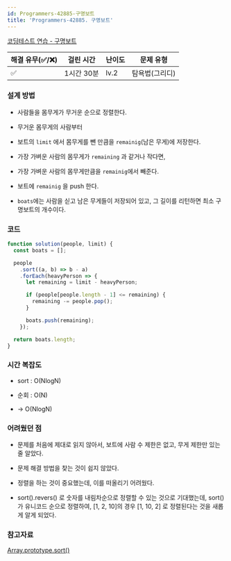 ```yaml
---
id: Programmers-42885-구명보트
title: 'Programmers-42885. 구명보트'
---
```


[코딩테스트 연습 - 구명보트](https://programmers.co.kr/learn/courses/30/lessons/42885)

| 해결 유무(✅/❌) | 걸린 시간  | 난이도 | 문제 유형      |
| ---------------- | ---------- | ------ | -------------- |
| ✅               | 1시간 30분 | lv.2   | 탐욕법(그리디) |

### 설계 방법

- 사람들을 몸무게가 무거운 순으로 정렬한다.

- 무거운 몸무게의 사람부터

- 보트의 `limit` 에서 몸무게를 뺀 만큼을 `remainig`(남은 무게)에 저장한다.

- 가장 가벼운 사람의 몸무게가 `remaining` 과 같거나 작다면,

- 가장 가벼운 사람의 몸무게만큼을 `remainig`에서 빼준다.

- 보트에 `remainig` 을 push 한다.

- `boats`에는 사람을 싣고 남은 무게들이 저장되어 있고, 그 길이를 리턴하면 최소 구명보트의 개수이다.

### 코드

```javascript
function solution(people, limit) {
  const boats = [];

  people
    .sort((a, b) => b - a)
    .forEach(heavyPerson => {
      let remaining = limit - heavyPerson;

      if (people[people.length - 1] <= remaining) {
        remaining -= people.pop();
      }

      boats.push(remaining);
    });

  return boats.length;
}
```

### 시간 복잡도

- sort : O(NlogN)

- 순회 : O(N)

- -> O(NlogN)

### 어려웠던 점

- 문제를 처음에 제대로 읽지 않아서, 보트에 사람 수 제한은 없고, 무게 제한만 있는 줄 알았다.

- 문제 해결 방법을 찾는 것이 쉽지 않았다.

- 정렬을 하는 것이 중요했는데, 이를 떠올리기 어려웠다.

- sort().revers() 로 숫자를 내림차순으로 정렬할 수 있는 것으로 기대했는데, sort()가 유니코드 순으로 정렬하여, [1, 2, 10]의 경우 [1, 10, 2] 로 정렬된다는 것을 새롭게 알게 되었다.

### 참고자료

[Array.prototype.sort()](https://developer.mozilla.org/ko/docs/Web/JavaScript/Reference/Global_Objects/Array/sort)
